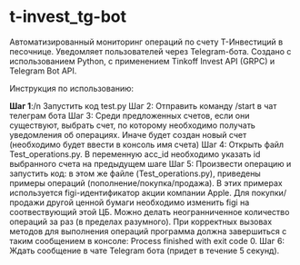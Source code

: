 # t-invest_tg-bot
Автоматизированный мониторинг операций по счету Т-Инвестиций в песочнице. Уведомляет пользователей через Telegram-бота. Создано с использованием Python, с применением Tinkoff Invest API (GRPC) и Telegram Bot API.

Инструкция по использованию:

<b>Шаг 1</b>:/n
Запустить код test.py
Шаг 2:
Отправить команду /start в чат телеграм бота
Шаг 3:
Среди предложенных счетов, если они существуют, выбрать счет, по которому необходимо получать уведомления об операциях. Иначе будет создан новый счет (необходимо будет ввести в консоль имя счета)
Шаг 4:
Открыть файл Test_operations.py. В переменную acc_id необходимо указать id выбранного счета на предыдущем шаге
Шаг 5:
Произвести операцию и запустить код: в этом же файле (Test_operations.py), приведены примеры операций (пополнение/покупка/продажа). В этих примерах используется figi-идентификатор акции компании Apple. Для покупки/продажи другой ценной бумаги необходимо изменить figi на соотвествующий этой ЦБ. Можно делать неогранниченное количество операций за раз (в пределах разумного). При корректных вызовах методов для выполнения операций программа должна завершиться с таким сообщением в консоле: Process finished with exit code 0.
Шаг 6:
Ждать сообщение в чате Telegram бота (придет в течение 5 секунд).


